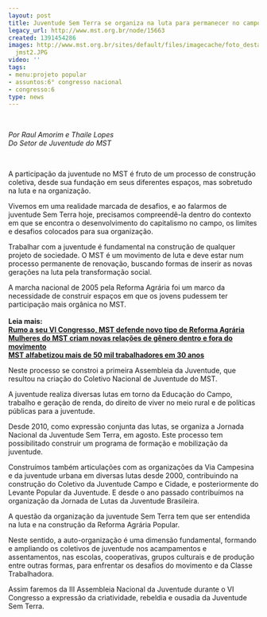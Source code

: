 ```yaml
---
layout: post
title: Juventude Sem Terra se organiza na luta para permanecer no campo
legacy_url: http://www.mst.org.br/node/15663
created: 1391454286
images: http://www.mst.org.br/sites/default/files/imagecache/foto_destaque/juventude
  jmst2.JPG
video: ''
tags:
- menu:projeto popular
- assuntos:6° congresso nacional
- congresso:6
type: news
---
```

<p>&nbsp;</p><p><em>Por Raul Amorim e&nbsp;</em><em>Thaile Lopes<br></em><em>Do Setor de Juventude do MST</em></p><p>&nbsp;</p><p>A participação da juventude no MST é fruto de um processo de construção coletiva, desde sua fundação em seus diferentes espaços, mas sobretudo na luta e na organização.</p><p>Vivemos em uma realidade marcada de desafios, e ao falarmos de juventude Sem Terra hoje, precisamos compreendê-la dentro do contexto em que se encontra o desenvolvimento do capitalismo no campo, os limites e desafios colocados para sua organização.&nbsp;</p><p>Trabalhar com a juventude é fundamental na construção de qualquer projeto de sociedade. O MST é um movimento de luta e deve estar num processo permanente de renovação, buscando formas de inserir as novas gerações na luta pela transformação social.</p><p>A marcha nacional de 2005 pela Reforma Agrária foi um marco da necessidade de construir espaços em que os jovens pudessem ter participação mais orgânica no MST.<br><br><strong>Leia mais:<br></strong><a href="http://www.mst.org.br/node/15645"><strong>Rumo a seu VI Congresso, MST defende novo tipo de Reforma Agrária <br></strong></a><a href="http://www.mst.org.br/node/15654"><strong>Mulheres do MST criam novas relações de gênero dentro e fora do movimento </strong><br></a><a href="http://www.mst.org.br/node/15632"><strong>MST alfabetizou mais de 50 mil trabalhadores em 30 anos </strong></a></p><p>Neste processo se constroi a primeira Assembleia da Juventude, que resultou na criação do Coletivo Nacional de Juventude do MST.&nbsp;</p><p>A juventude realiza diversas lutas em torno da Educação do Campo, trabalho e geração de renda, do direito de viver no meio rural e de políticas públicas para a juventude.</p><p>Desde 2010, como expressão conjunta das lutas, se organiza a Jornada Nacional da Juventude Sem Terra, em agosto. Este processo tem possibilitado construir um programa de formação e mobilização da juventude.&nbsp;</p><p>Construímos também articulações com as organizações da Via Campesina e da juventude urbana em diversas lutas desde 2000, contribuindo na construção do Coletivo da Juventude Campo e Cidade, e posteriormente do Levante Popular da Juventude. E desde o ano passado contribuímos na organização da Jornada de Lutas da Juventude Brasileira. &nbsp;</p><p>A questão da organização da juventude Sem Terra tem que ser entendida na luta e na construção da Reforma Agrária Popular.</p><p>Neste sentido, a auto-organização é uma dimensão fundamental, formando e ampliando os coletivos de juventude nos acampamentos e assentamentos, nas escolas, cooperativas, grupos culturais e de produção entre outras formas, para enfrentar os desafios do movimento e da Classe Trabalhadora.</p><p>Assim faremos da III Assembleia Nacional da Juventude durante o VI Congresso a expressão da criatividade, rebeldia e ousadia da Juventude Sem Terra.&nbsp;</p><div>&nbsp;</div>
